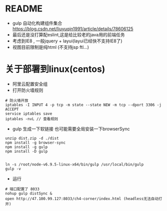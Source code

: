# README

- gulp 自动化构建组件集合 https://blog.csdn.net/liuyuqin1991/article/details/78606125
- 最后还是没打算配eslint,这是给比较老的java用的前端任务
- 考虑到IE8 , 一般jquery + layui(layui已经快不支持IE8了)
- 视图目前限制是纯html (不支持jsp ftl...)


# 关于部署到linux(centos)

- 阿里云配置安全组
- 打开防火墙规则

```shell 
# 防火墙开放
iptables -I INPUT 4 -p tcp -m state --state NEW -m tcp --dport 3306 -j ACCEPT
service iptables save
iptables -nvL // 查看规则
```

- gulp 生成一下软链接 也可能需要全局安装一下browserSync

```shell
unzip dist.zip -d ./dist
npm install -g browser-sync
npm install -g gulp
npm install -D gulp


ln -s /root/node-v6.9.5-linux-x64/bin/gulp /usr/local/bin/gulp
gulp -v
```

- 运行

```shell
# 端口配置了 8033
nohup gulp distSync &
open http://47.100.99.127:8033/ch4-corner/index.html (headless无法自动打开)
```